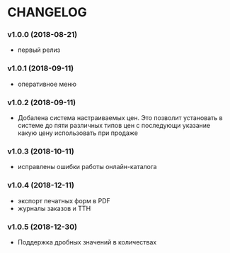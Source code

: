 CHANGELOG
=========

### v1.0.0 (2018-08-21)

  * первый релиз
  
### v1.0.1 (2018-09-11)  
* оперативное меню

### v1.0.2 (2018-09-11)  
* Добалена система настраиваемых цен.  Это  позволит  установать в  системе  до пяти различных типов  цен 
с последующи  указание какую цену использовать при продаже

### v1.0.3 (2018-10-11)  
* исправлены ошибки работы онлайн-каталога

### v1.0.4 (2018-12-11)  
* экспорт печатных форм  в  PDF
* журналы заказов  и ТТН

### v1.0.5 (2018-12-30)  
* Поддержка дробных значений в количествах
 